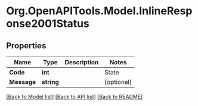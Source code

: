 # Org.OpenAPITools.Model.InlineResponse2001Status
## Properties

Name | Type | Description | Notes
------------ | ------------- | ------------- | -------------
**Code** | **int** | | State   | Code   |  Description  |   | - - | - - | - - |   | Success | 0 | Operation completed successfully |   | Fail | 1 | Operation failed, message field contains a description |   |  Server error | 2 | Some internal server error occurred  |   | 
**Message** | **string** |  | [optional] 

[[Back to Model list]](../README.md#documentation-for-models) [[Back to API list]](../README.md#documentation-for-api-endpoints) [[Back to README]](../README.md)

